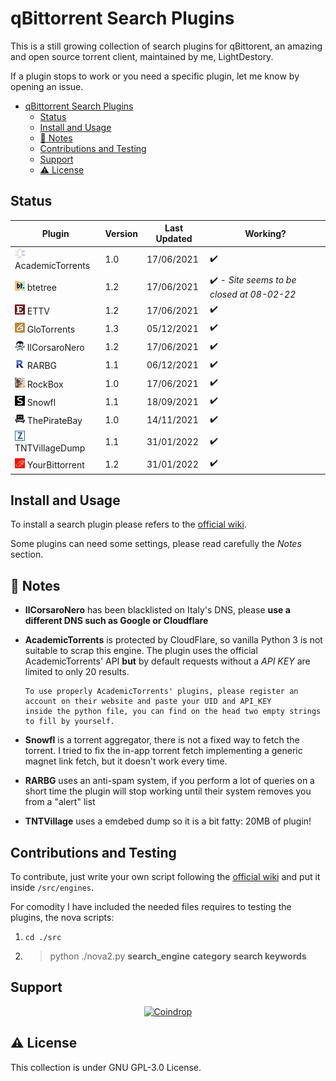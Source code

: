 # qBittorrent Search Plugins

This is a still growing collection of search plugins for qBittorent, an amazing and open source torrent client,
maintained by me, LightDestory.

If a plugin stops to work or you need a specific plugin, let me know by opening an issue.

- [qBittorrent Search Plugins](#qbittorrent-search-plugins)
  - [Status](#status)
  - [Install and Usage](#install-and-usage)
  - [:book: Notes](#book-notes)
  - [Contributions and Testing](#contributions-and-testing)
  - [Support](#support)
  - [:warning: License](#warning-license)

## Status

| Plugin                                                                   | Version | Last Updated | Working?           |
| ------------------------------------------------------------------------ | ------- | ------------ | ------------------ |
| ![AcademicTorrents](./src/engines/academictorrents.png) AcademicTorrents | 1.0     | 17/06/2021   | :heavy_check_mark: |
| ![btetree](./src/engines/btetree.png) btetree                            | 1.2     | 17/06/2021   | :heavy_check_mark: - *Site seems to be closed at 08-02-22* |
| ![ETTV](./src/engines/ettv.png) ETTV                                     | 1.2     | 17/06/2021   | :heavy_check_mark: |
| ![GloTorrents](./src/engines/glotorrents.png) GloTorrents                | 1.3     | 05/12/2021   | :heavy_check_mark: |
| ![IlCorsaroNero](./src/engines/ilcorsaronero.png) IlCorsaroNero          | 1.2     | 17/06/2021   | :heavy_check_mark: |
| ![RARBG](./src/engines/rarbg.png) RARBG                                  | 1.1     | 06/12/2021   | :heavy_check_mark: |
| ![RockBox](./src/engines/rockbox.png) RockBox                            | 1.0     | 17/06/2021   | :heavy_check_mark: |
| ![Snowfl](./src/engines/snowfl.png) Snowfl                               | 1.1     | 18/09/2021   | :heavy_check_mark: |
| ![ThePirateBay](./src/engines/thepiratebay.png) ThePirateBay             | 1.0     | 14/11/2021   | :heavy_check_mark: |
| ![TNTVillageDump](./src/engines/tntvillagedump.png) TNTVillageDump       | 1.1     | 31/01/2022   | :heavy_check_mark: |
| ![YourBittorrent](./src/engines/yourbittorrent.png) YourBittorrent       | 1.2     | 31/01/2022   | :heavy_check_mark: |

## Install and Usage

To install a search plugin please refers to
the [official wiki](https://github.com/qbittorrent/search-plugins/wiki/Install-search-plugins).

Some plugins can need some settings, please read carefully the *Notes* section.

## :book: Notes

- **IlCorsaroNero** has been blacklisted on Italy's DNS, please **use a different DNS such as Google or Cloudflare**
- **AcademicTorrents** is protected by CloudFlare, so vanilla Python 3 is not suitable to scrap this engine. The plugin
  uses the official AcademicTorrents' API **but** by default requests without a _API KEY_ are limited to only 20
  results.

      To use properly AcademicTorrents' plugins, please register an account on their website and paste your UID and API_KEY
      inside the python file, you can find on the head two empty strings to fill by yourself.
- **Snowfl** is a torrent aggregator, there is not a fixed way to fetch the torrent. I tried to fix the in-app torrent
  fetch implementing a generic magnet link fetch, but it doesn't work every time.
- **RARBG** uses an anti-spam system, if you perform a lot of queries on a short time the plugin will stop working until their system
  removes you from a "alert" list
- **TNTVillage** uses a emdebed dump so it is a bit fatty: 20MB of plugin!

## Contributions and Testing

To contribute, just write your own script following
the [official wiki](https://github.com/qbittorrent/search-plugins/wiki/How-to-write-a-search-plugin#python-class-file-structure)
and put it inside `/src/engines`.

For comodity I have included the needed files requires to testing the plugins, the nova scripts:

1. `cd ./src`
2. > python ./nova2.py **search_engine** **category** **search keywords**

## Support

<p align="center">
    <a href="https://coindrop.to/lightdestory" target="__blank"><img alt="Coindrop" title="Support me with a donation!"
            src="https://img.shields.io/badge/-Support me with coindrop.to-yellowgreen?style=for-the-badge&logo=paypal&logoColor=white" /></a>
</p>

## :warning: License

This collection is under GNU GPL-3.0 License.
